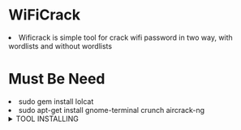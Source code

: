 # WiFiCrack

<li>Wificrack is simple tool for crack wifi password in two way, with wordlists and without wordlists</li>

# Must Be Need
<li>sudo gem install lolcat</li>
<li>sudo apt-get install gnome-terminal crunch aircrack-ng</li>

<details id="missing-code-coverage">
  <summary>TOOL INSTALLING</summary>
<li>git clone https://github.com/RS-YAAD/WiFiCrack</li>
<li>cd WiFiCrack</li>
<li>bash WiFiCrack.sh</li>
</details>
